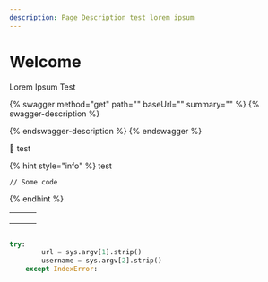 ```yaml
---
description: Page Description test lorem ipsum
---
```


# Welcome

Lorem Ipsum Test

{% swagger method="get" path="" baseUrl="" summary="" %}
{% swagger-description %}

{% endswagger-description %}
{% endswagger %}

:tada: test

{% hint style="info" %}
test

```
// Some code

```
{% endhint %}

|   |   |   |
| - | - | - |
|   |   |   |
|   |   |   |
|   |   |   |

<figure><img src="https://images.unsplash.com/photo-1618401479427-c8ef9465fbe1?crop=entropy&#x26;cs=srgb&#x26;fm=jpg&#x26;ixid=M3wxOTcwMjR8MHwxfHNlYXJjaHwzfHxnaXR8ZW58MHx8fHwxNjk5OTk3MDM3fDA&#x26;ixlib=rb-4.0.3&#x26;q=85" alt=""><figcaption></figcaption></figure>

```python
try:  
		url = sys.argv[1].strip()  
		username = sys.argv[2].strip()  
	except IndexError:  
```

